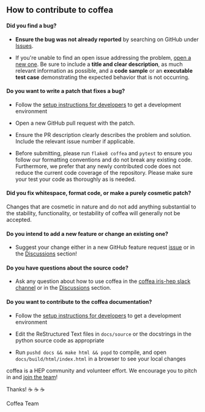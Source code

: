 ## How to contribute to coffea

#### **Did you find a bug?**

* **Ensure the bug was not already reported** by searching on GitHub under [Issues](https://github.com/CoffeaTeam/coffea/issues).

* If you're unable to find an open issue addressing the problem, [open a new one](https://github.com/CoffeaTeam/coffea/issues/new). Be sure to include a **title and clear description**, as much relevant information as possible, and a **code sample** or an **executable test case** demonstrating the expected behavior that is not occurring.

#### **Do you want to write a patch that fixes a bug?**

* Follow the [setup instructions for developers](https://coffeateam.github.io/coffea/installation.html#for-developers) to get a development environment

* Open a new GitHub pull request with the patch.

* Ensure the PR description clearly describes the problem and solution. Include the relevant issue number if applicable.

* Before submitting, please run `flake8 coffea` and `pytest` to ensure you follow our formatting conventions and do not break any existing code. Furthermore, we prefer that any newly contributed code does not reduce the current code coverage of the repository. Please make sure your test your code as thoroughly as is needed.

#### **Did you fix whitespace, format code, or make a purely cosmetic patch?**

Changes that are cosmetic in nature and do not add anything substantial to the stability, functionality, or testability of coffea will generally not be accepted.

#### **Do you intend to add a new feature or change an existing one?**

* Suggest your change either in a new GitHub feature request [issue](https://github.com/CoffeaTeam/coffea/issues) or in the [Discussions](https://github.com/CoffeaTeam/coffea/discussions) section!

#### **Do you have questions about the source code?**

* Ask any question about how to use coffea in the [coffea iris-hep slack channel](https://iris-hep.slack.com) or in the [Discussions](https://github.com/CoffeaTeam/coffea/discussions) section.

#### **Do you want to contribute to the coffea documentation?**

* Follow the [setup instructions for developers](https://coffeateam.github.io/coffea/installation.html#for-developers) to get a development environment

* Edit the ReStructured Text files in `docs/source` or the docstrings in the python source code as appropriate

* Run `pushd docs && make html && popd` to compile, and open `docs/build/html/index.html` in a browser to see your local changes

coffea is a HEP community and volunteer effort. We encourage you to pitch in and [join the team](mailto:cms-coffea@cern.ch)!

Thanks! :coffee: :coffee: :coffee:

Coffea Team
